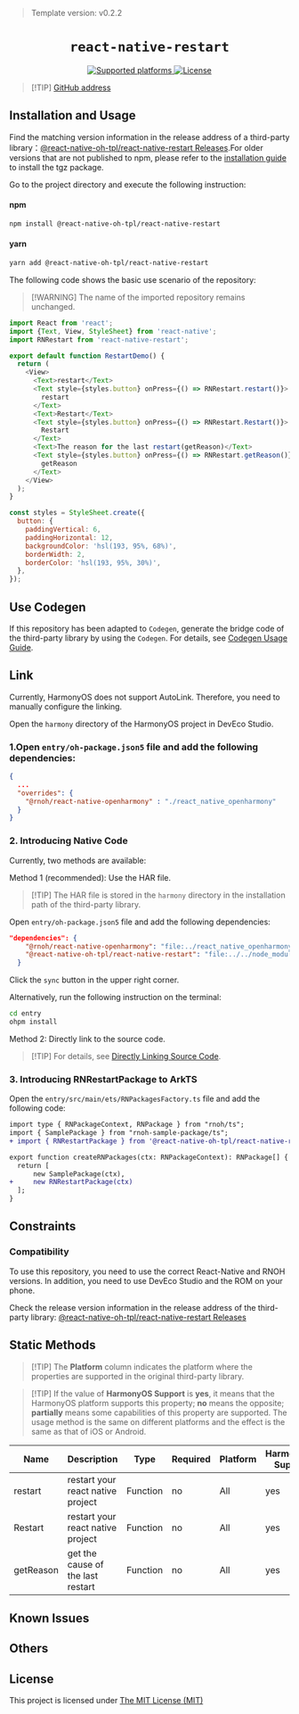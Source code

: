 > Template version: v0.2.2

<p align="center">
  <h1 align="center"> <code>react-native-restart</code> </h1>
</p>
<p align="center">
    <a href="https://github.com/avishayil/react-native-restart">
        <img src="https://img.shields.io/badge/platforms-android%20|%20ios%20|%20harmony%20-lightgrey.svg" alt="Supported platforms" />
    </a>
    <a href="https://github.com/avishayil/react-native-restart/blob/master/LICENSE">
        <img src="https://img.shields.io/badge/license-MIT-green.svg" alt="License" />
        <!-- <img src="https://img.shields.io/badge/license-Apache-blue.svg" alt="License" /> -->
    </a>
</p>

> [!TIP] [GitHub address](https://github.com/react-native-oh-library/react-native-restart)

## Installation and Usage

Find the matching version information in the release address of a third-party library：[@react-native-oh-tpl/react-native-restart Releases](https://github.com/react-native-oh-library/react-native-restart/releases).For older versions that are not published to npm, please refer to the [installation guide](/en/tgz-usage-en.md) to install the tgz package.

Go to the project directory and execute the following instruction:


<!-- tabs:start -->

#### **npm**

```bash
npm install @react-native-oh-tpl/react-native-restart
```

#### **yarn**

```bash
yarn add @react-native-oh-tpl/react-native-restart
```

<!-- tabs:end -->

The following code shows the basic use scenario of the repository:

> [!WARNING] The name of the imported repository remains unchanged.

```js
import React from 'react';
import {Text, View, StyleSheet} from 'react-native';
import RNRestart from 'react-native-restart';

export default function RestartDemo() {
  return (
    <View>
      <Text>restart</Text>
      <Text style={styles.button} onPress={() => RNRestart.restart()}>
        restart
      </Text>
      <Text>Restart</Text>
      <Text style={styles.button} onPress={() => RNRestart.Restart()}>
        Restart
      </Text>
      <Text>The reason for the last restart(getReason)</Text>
      <Text style={styles.button} onPress={() => RNRestart.getReason()}>
        getReason
      </Text>
    </View>
  );
}

const styles = StyleSheet.create({
  button: {
    paddingVertical: 6,
    paddingHorizontal: 12,
    backgroundColor: 'hsl(193, 95%, 68%)',
    borderWidth: 2,
    borderColor: 'hsl(193, 95%, 30%)',
  },
});

```

## Use Codegen

If this repository has been adapted to `Codegen`, generate the bridge code of the third-party library by using the `Codegen`. For details, see [Codegen Usage Guide](/en/codegen.md).

## Link

Currently, HarmonyOS does not support AutoLink. Therefore, you need to manually configure the linking.

Open the `harmony` directory of the HarmonyOS project in DevEco Studio.
### 1.Open `entry/oh-package.json5` file and add the following dependencies:

```json
{
  ...
  "overrides": {
    "@rnoh/react-native-openharmony" : "./react_native_openharmony"
  }
}
```

### 2. Introducing Native Code

Currently, two methods are available:

 

Method 1 (recommended): Use the HAR file.

> [!TIP] The HAR file is stored in the `harmony` directory in the installation path of the third-party library.

Open `entry/oh-package.json5` file and add the following dependencies:

```json
"dependencies": {
    "@rnoh/react-native-openharmony": "file:../react_native_openharmony",
   	"@react-native-oh-tpl/react-native-restart": "file:../../node_modules/@react-native-oh-tpl/react-native-restart/harmony/rn_restart.har",
  }
```

Click the `sync` button in the upper right corner.

Alternatively, run the following instruction on the terminal:

```bash
cd entry
ohpm install
```

Method 2: Directly link to the source code.

> [!TIP] For details, see [Directly Linking Source Code](/en/link-source-code.md).

### 3. Introducing RNRestartPackage to ArkTS

Open the `entry/src/main/ets/RNPackagesFactory.ts` file and add the following code:

```diff
import type { RNPackageContext, RNPackage } from "rnoh/ts";
import { SamplePackage } from "rnoh-sample-package/ts";
+ import { RNRestartPackage } from '@react-native-oh-tpl/react-native-restart/ts';

export function createRNPackages(ctx: RNPackageContext): RNPackage[] {
  return [
      new SamplePackage(ctx), 
+     new RNRestartPackage(ctx)
  ];
}
```

## Constraints

### Compatibility

To use this repository, you need to use the correct React-Native and RNOH versions. In addition, you need to use DevEco Studio and the ROM on your phone.

Check the release version information in the release address of the third-party library: [@react-native-oh-tpl/react-native-restart Releases](https://github.com/react-native-oh-library/react-native-restart/releases)

## Static Methods

> [!TIP] The **Platform** column indicates the platform where the properties are supported in the original third-party library.

> [!TIP] If the value of **HarmonyOS Support** is **yes**, it means that the HarmonyOS platform supports this property; **no** means the opposite; **partially** means some capabilities of this property are supported. The usage method is the same on different platforms and the effect is the same as that of iOS or Android.

| Name      | Description                       | Type     | Required | Platform | HarmonyOS Support |
| --------- | --------------------------------- | -------- | -------- | -------- | ----------------- |
| restart   | restart your react native project | Function | no       | All      | yes               |
| Restart   | restart your react native project | Function | no       | All      | yes               |
| getReason | get the cause of the last restart | Function | no       | All      | yes               |
## Known Issues

## Others

## License

This project is licensed under [The MIT License (MIT)](https://github.com/avishayil/react-native-restart/blob/master/LICENSE)